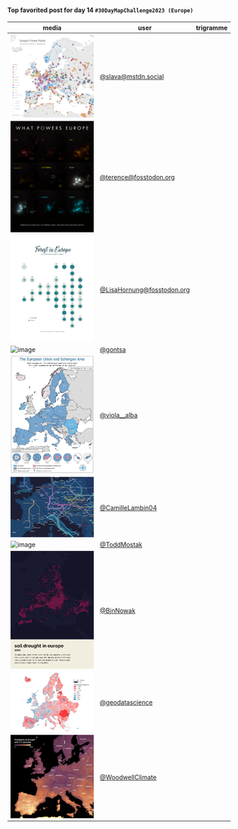 #### Top favorited post for day 14 `#30DayMapChallenge2023 (Europe)`

| media | user | trigramme |
|-------|------|-----------|
|![image](uploads/3171621877d856f56ad7d8cae8c53ad7/image.png)|[@slava@mstdn.social](https://mastodon.tetaneutral.net/@slava@mstdn.social/111409121632207598)|  |
|![image](uploads/5015ecc5d06eb822b3ad15f01f5c129e/image.png)|[@terence@fosstodon.org](https://mastodon.tetaneutral.net/@terence@fosstodon.org/111409064426800846)|  |
|![image](uploads/02ce3815af05a946bf392bbdf5c46ab2/image.png)|[@LisaHornung@fosstodon.org](https://mastodon.tetaneutral.net/@LisaHornung@fosstodon.org/111407913620807148)|  |
|![image](uploads/7af4e9bf9557b66e1206fe63bd457527/image.png)|[@gontsa](https://twitter.com/gontsa/status/1724575822114095106)|  |
|![image](uploads/4807a80d23311de1ba32d9c2c71b4de7/image.png)|[@viola__alba](https://twitter.com/viola__alba/status/1724460387649589327)|  |
|![image](uploads/3ae935b3263262e230aad67e32a9d480/image.png)|[@CamilleLambin04](https://twitter.com/CamilleLambin04/status/1724541099656536237)|  |
|![image](uploads/fc57ae2781781cce2ff0b31ce8ef76a0/image.png)|[@ToddMostak](https://twitter.com/ToddMostak/status/1724510440116396242)|  |
|![image](uploads/c970f72f847713e584a434454b828b44/image.png)|[@BjnNowak](https://twitter.com/BjnNowak/status/1724298614128754723)|  |
|![image](uploads/2af63828856adc818f471467b267307c/image.png)|[@geodatascience](https://twitter.com/geodatascience/status/1724396764856197272)|  |
|![image](uploads/287cbc662b83dc0be7bacc15801ea76e/image.png)|[@WoodwellClimate](https://twitter.com/WoodwellClimate/status/1724472973271191719)|  |